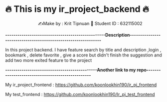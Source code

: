 #  🔥 This is my ir_project_backend  🔥

&ensp;&ensp;&ensp;&ensp;&ensp;&ensp;&ensp;&ensp;&ensp;&ensp;&ensp;&ensp;&ensp;&ensp;&ensp;✍️Make by : Krit Tipnuan  🥸  Student ID : 632115002

**-------------------------------------------------Description--------------------------------------------------------------**

In this project backend. I have feature search by title and description ,login , bookmark , delete favorite ,
give a score but didn't finish the suggestion and add two more exited feature to the project

**---------------------------------------------Another link to my repo-------------------------------------------------**

My ir_project_frontend : https://github.com/koonlookhin190/ir_pj_frontend

My test_frontend : https://github.com/koonlookhin190/Ir_pj_test_frontend





